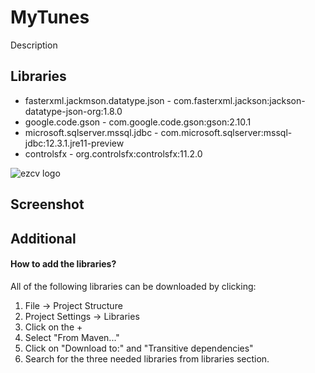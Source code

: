 # MyTunes
Description
## Libraries
- fasterxml.jackmson.datatype.json - com.fasterxml.jackson:jackson-datatype-json-org:1.8.0
- google.code.gson - com.google.code.gson:gson:2.10.1
- microsoft.sqlserver.mssql.jdbc - com.microsoft.sqlserver:mssql-jdbc:12.3.1.jre11-preview
- controlsfx - org.controlsfx:controlsfx:11.2.0

![ezcv logo](https://i.imgur.com/TFIBSN9.png)


## Screenshot

## Additional
#### How to add the libraries?

All of the following libraries can be downloaded by clicking:
  1. File -> Project Structure
  2. Project Settings -> Libraries
  3. Click on the +
  4. Select "From Maven..."
  5. Click on "Download to:" and "Transitive dependencies"
  6. Search for the three needed libraries from libraries section.
